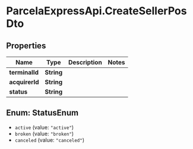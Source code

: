 # ParcelaExpressApi.CreateSellerPosDto

## Properties
Name | Type | Description | Notes
------------ | ------------- | ------------- | -------------
**terminalId** | **String** |  | 
**acquirerId** | **String** |  | 
**status** | **String** |  | 

<a name="StatusEnum"></a>
## Enum: StatusEnum

* `active` (value: `"active"`)
* `broken` (value: `"broken"`)
* `canceled` (value: `"canceled"`)

